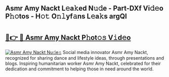## Asmr Amy Nackt L𝚎a𝚔ed N𝚞𝚍e - Part-DXf Vi𝚍𝚎o P𝚑𝚘tos - H𝚘𝚝 O𝚗𝚕yf𝚊ns L𝚎a𝚔s argQI

# <h2><a href="http://kfdtcd.oniu.top/?m=Asmr+Amy+Nackt">🔗👉 🔴 Asmr Amy Nackt P𝚑ot𝚘𝚜 V𝚒d𝚎o</a></h2>

[![Asmr Amy Nackt Nu𝚍e𝚜](https://i.imgur.com/0qMVB7G.gif)](http://kfdtcd.oniu.top/?m=Asmr+Amy+Nackt)
Social media innovator Asmr Amy Nackt, recognized for sharing dance and lifestyle ideas, through presentations and blogs. Inspiring humanitarian worker Asmr Amy Nackt, celebrated for their dedication and commitment to helping those in need around the world.  
